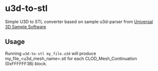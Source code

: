 # u3d-to-stl
Simple U3D to STL converter based on sample u3d-parser from [Universal 3D Sample Software](https://sourceforge.net/projects/u3d/)

## Usage
Running `u3d-to-stl my_file.u3d` will produce my_file_<u3d_mesh_name>.stl for each CLOD_Mesh_Continuation (0xFFFFFF3B) block.
